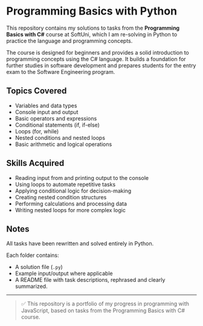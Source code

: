 # Programming Basics with Python

This repository contains my solutions to tasks from the **Programming Basics with C#** course at SoftUni, which I am re-solving in Python to practice the language and programming concepts.

The course is designed for beginners and provides a solid introduction to programming concepts using the C# language. It builds a foundation for further studies in software development and prepares students for the entry exam to the Software Engineering program.

## Topics Covered

- Variables and data types
- Console input and output
- Basic operators and expressions
- Conditional statements (if, if-else)
- Loops (for, while)
- Nested conditions and nested loops
- Basic arithmetic and logical operations

## Skills Acquired

- Reading input from and printing output to the console
- Using loops to automate repetitive tasks
- Applying conditional logic for decision-making
- Creating nested condition structures
- Performing calculations and processing data
- Writing nested loops for more complex logic

## Notes

All tasks have been rewritten and solved entirely in Python.

Each folder contains:
- A solution file (`.py`)
- Example input/output where applicable
- A README file with task descriptions, rephrased and clearly summarized.

---

> ✅ This repository is a portfolio of my progress in programming with JavaScript, based on tasks from the Programming Basics with C# course.
